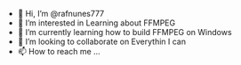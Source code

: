 - 👋 Hi, I’m @rafnunes777
- 👀 I’m interested in Learning about FFMPEG
- 🌱 I’m currently learning how to build FFMPEG on Windows
- 💞️ I’m looking to collaborate on Everythin I can
- 📫 How to reach me ...

<!---
rafnunes777/rafnunes777 is a ✨ special ✨ repository because its `README.md` (this file) appears on your GitHub profile.
You can click the Preview link to take a look at your changes.
--->
